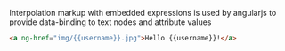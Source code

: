 

Interpolation markup with embedded expressions is used by angularjs to provide data-binding to text nodes and attribute values

```html
<a ng-href="img/{{username}}.jpg">Hello {{username}}!</a>
```

